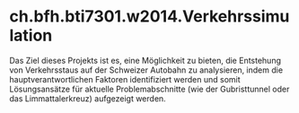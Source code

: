 ch.bfh.bti7301.w2014.Verkehrssimulation
=======================================
Das Ziel dieses Projekts ist es, eine Möglichkeit zu bieten, die Entstehung von Verkehrsstaus auf der Schweizer Autobahn zu analysieren, indem die hauptverantwortlichen Faktoren identifiziert werden und somit Lösungsansätze für aktuelle Problemabschnitte (wie der Gubristtunnel oder das Limmattalerkreuz) aufgezeigt werden.
